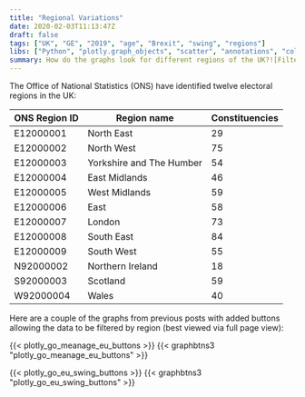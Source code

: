```yaml
---
title: "Regional Variations"
date: 2020-02-03T11:13:47Z
draft: false
tags: ["UK", "GE", "2019", "age", "Brexit", "swing", "regions"]
libs: ["Python", "plotly.graph_objects", "scatter", "annotations", "colorscale", "buttons"]
summary: How do the graphs look for different regions of the UK?![Filter by region](/plotly_go_eu_swing_buttons_small.jpg#r)
---
```


The Office of National Statistics (ONS) have identified twelve electoral regions in the UK:

| ONS Region ID | Region name              | Constituencies |
|---------------|--------------------------|----------------|
| E12000001     | North East               | 29             |
| E12000002     | North West               | 75             |
| E12000003     | Yorkshire and The Humber | 54             |
| E12000004     | East Midlands            | 46             |
| E12000005     | West Midlands            | 59             |
| E12000006     | East                     | 58             |
| E12000007     | London                   | 73             |
| E12000008     | South East               | 84             |
| E12000009     | South West               | 55             |
| N92000002     | Northern Ireland         | 18             |
| S92000003     | Scotland                 | 59             |
| W92000004     | Wales                    | 40             |

Here are a couple of the graphs from previous posts with added buttons allowing the data to be filtered by region (best viewed via full page view):

{{< plotly_go_meanage_eu_buttons >}}
{{< graphbtns3 "plotly_go_meanage_eu_buttons" >}}

{{< plotly_go_eu_swing_buttons >}}
{{< graphbtns3 "plotly_go_eu_swing_buttons" >}}